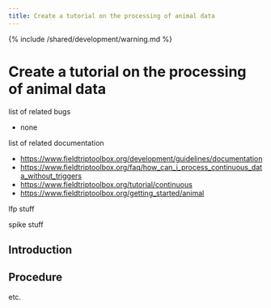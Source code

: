 ```yaml
---
title: Create a tutorial on the processing of animal data
---
```


{% include /shared/development/warning.md %}

# Create a tutorial on the processing of animal data

list of related bugs

- none

list of related documentation

- https://www.fieldtriptoolbox.org/development/guidelines/documentation
- https://www.fieldtriptoolbox.org/faq/how_can_i_process_continuous_data_without_triggers
- https://www.fieldtriptoolbox.org/tutorial/continuous
- https://www.fieldtriptoolbox.org/getting_started/animal

lfp stuff

spike stuff

## Introduction

## Procedure

etc.
